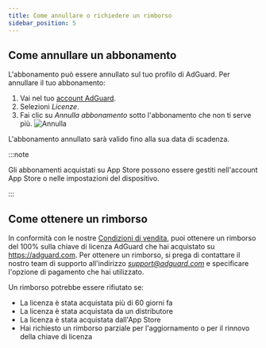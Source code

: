 ```yaml
---
title: Come annullare o richiedere un rimborso
sidebar_position: 5
---
```


## Come annullare un abbonamento

L'abbonamento può essere annullato sul tuo profilo di AdGuard. Per annullare il tuo abbonamento:

 1. Vai nel tuo [account AdGuard](https://adguardaccount.com/).
 1. Selezioni *Licenze*.
 1. Fai clic su *Annulla abbonamento* sotto l'abbonamento che non ti serve più. ![Annulla](https://cdn.adtidy.org/content/kb/ad_blocker/general/newaccount-cancel-sub.png)

 L'abbonamento annullato sarà valido fino alla sua data di scadenza.

:::note

Gli abbonamenti acquistati su App Store possono essere gestiti nell'account App Store o nelle impostazioni del dispositivo.

:::

## Come ottenere un rimborso

In conformità con le nostre [Condizioni di vendita](https://adguard.com/terms-of-sale.html), puoi ottenere un rimborso del 100% sulla chiave di licenza AdGuard che hai acquistato su https://adguard.com. Per ottenere un rimborso, si prega di contattare il nostro team di supporto all'indirizzo *support@adguard.com* e specificare l'opzione di pagamento che hai utilizzato.

Un rimborso potrebbe essere rifiutato se:

- La licenza è stata acquistata più di 60 giorni fa
- La licenza è stata acquistata da un distributore
- La licenza è stata acquistata dall'App Store
- Hai richiesto un rimborso parziale per l'aggiornamento o per il rinnovo della chiave di licenza
